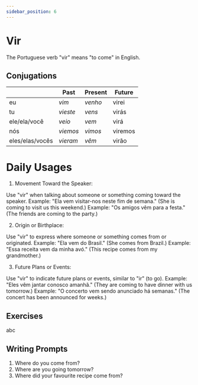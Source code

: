 ```yaml
---
sidebar_position: 6
---
```


# Vir

The Portuguese verb "vir" means "to come" in English.

## Conjugations

|                 | Past     | Present | Future  |
| --------------- | -------- | ------- | ------- |
| eu              | _vim_    | _venho_ | virei   |
| tu              | _vieste_ | _vens_  | virás   |
| ele/ela/você    | _veio_   | _vem_   | virá    |
| nós             | _viemos_ | _vimos_ | viremos |
| eles/elas/vocês | _vieram_ | _vêm_   | virão   |

# Daily Usages

1. Movement Toward the Speaker:

Use "vir" when talking about someone or something coming toward the speaker.
Example: "Ela vem visitar-nos neste fim de semana." (She is coming to visit us this weekend.)
Example: "Os amigos vêm para a festa." (The friends are coming to the party.)

2. Origin or Birthplace:

Use "vir" to express where someone or something comes from or originated.
Example: "Ela vem do Brasil." (She comes from Brazil.)
Example: "Essa receita vem da minha avó." (This recipe comes from my grandmother.)

3. Future Plans or Events:

Use "vir" to indicate future plans or events, similar to "ir" (to go).
Example: "Eles vêm jantar conosco amanhã." (They are coming to have dinner with us tomorrow.)
Example: "O concerto vem sendo anunciado há semanas." (The concert has been announced for weeks.)

## Exercises

abc

## Writing Prompts

1. Where do you come from?
2. Where are you going tomorrow?
3. Where did your favourite recipe come from?
